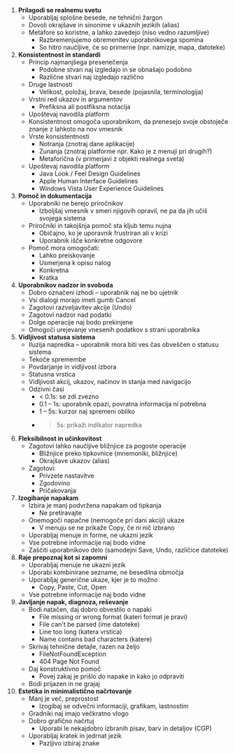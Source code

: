 1.  **Prilagodi se realnemu svetu**
	- Uporabljaj splošne besede, ne tehnični žargon
	- Dovoli okrajšave in sinonime v ukaznih jezikih (alias)
	- Metafore so koristne, a lahko zavedejo (niso vedno razumljive)
		- Razbremenjujemo obremenitev uporabnikovega spomina
		- So hitro naučljive, če so primerne (npr. namizje, mapa, datoteke)
2. **Konsistentnost in standardi**
	- Princip najmanjšega presenečenja
		- Podobne stvari naj izgledajo in se obnašajo podobno
		- Različne stvari naj izgledajo različno
	- Druge lastnosti
		- Velikost, položaj, brava, besede (pojasnila, terminologija)
	- Vrstni red ukazov in argumentov
		- Prefiksna ali postfiksna notacija
	- Upoštevaj navodila platform
	- Konsistentnost omogoča uporabnikom, da prenesejo svoje obstoječe znanje z lahkoto na nov vmesnik
	- Vrste konsistentnosti
		- Notranja (znotraj dane aplikacije)
		- Zunanja (znotraj platforme npr. Kako je z menuji pri drugih?)
		- Metaforična (v primerjavi z objekti realnega sveta)
	- Upoštevaj navodila platform
		- Java Look / Feel Design Guidelines
		- Apple Human Interface Guidelines
		- Windows Vista User Experience Guidelines
3. **Pomoč in dokumentacija**
	- Uporabniki ne berejo priročnikov
		- Izboljšaj vmesnik v smeri njigovih opravil, ne pa da jih učiš svojega sistema
	- Priročniki in takojšnja pomoč sta kljub temu nujna
		- Običajno, ko je uporavnik frustriran ali v krizi
		- Uporabnik išče konkretne odgovore
	- Pomoč mora omogočati:
		- Lahko preiskovanje
		- Usmerjena k opisu nalog
		- Konkretna
		- Kratka
4. **Uporabnikov nadzor in svoboda**
	- Dobro označeni izhodi – uporabnik naj ne bo ujetnik
	- Vsi dialogi morajo imeti gumb Cancel
	- Zagotovi razveljavitev akcije (Undo)
	- Zagotovi nadzor nad podatki
	- Dolge operacije naj bodo prekinjene
	- Omogoči urejevanje vnesenih podatkov s strani uporabnika
5.  **Vidljivost statusa sistema**
	-  Iluzija napredka – uporabnik mora biti ves čas obveščen o statusu sistema
	- Tekoče spremembe
	- Povdarjanje in vidljivost izbora
	- Statusna vrstica
	- Vidljivost akcij, ukazov, načinov in stanja med navigacijo
	- Odzivni časi
		- < 0.1s: se zdi zvezno
		- 0.1 – 1s: uporabnik opazi, povratna informacija ni potrebna
		- 1 – 5s: kurzor naj spremeni obliko
		- > 5s: prikaži indikator napredka
6. **Fleksibilnost in učinkovitost**
	- Zagotovi lahko naučljive bližnjice za pogoste operacije
		- Bližnjice preko tipkovnice (mnemoniki, bližnjice)
		- Okrajšave ukazov (alias)
	- Zagotovi:
		- Privzete nastavitve
		- Zgodovino
		- Pričakovanja
7. **Izogibanje napakam**
	- Izbira je manj podvržena napakam od tipkanja
		- Ne pretiravajte
	- Onemogoči napačne (nemogoče pri dani akciji) ukaze
		- V menuju se ne prikaže Copy, če ni nič izbrano
	- Uporabljaj menuje in forme, ne ukazni jezik
	- Vse potrebne informacije naj bodo vidne
	- Zaščiti uporabnikovo delo (samodejni Save, Undo, različice datoteke)
8. **Raje prepoznaj kot si zapomni**
	- Uporabljaj menuje ne ukazni jezik
	- Uporabi kombinirane sezname, ne besedilna območja
	- Uporabljaj generične ukaze, kjer je to možno
		- Copy, Paste, Cut, Open
	- Vse potrebne informacije naj bodo vidne
9. **Javljanje napak, diagnoza, reševanje**
	- Bodi natačen, daj dobro obvestilo o napaki
		- File missing or wrong format (kateri format je pravi)
		- File can't be parsed (ime datoteke)
		- Line too long (katera vrstica)
		- Name contains bad characters (katere)
	- Skrivaj tehnične detajle, razen na željo
		- FileNotFoundException
		- 404 Page Not Found
	- Daj konstruktivno pomoč
		- Povej zakaj je prišlo do napake in kako jo odpraviti
	- Bodi prijazen in ne grajaj
10. **Estetika in minimalistično načrtovanje**
	- Manj je več, preprostost
		- Izogibaj se odvečni informaciji, grafikam, lastnostim
	- Gradniki naj imajo večkratno vlogo
	- Dobro grafično načrtuj
		- Uporabi le nekajdobro izbranih pisav, barv in detaljov (CGP)
	- Uporabljaj kratek in jedrnat jezik
		- Pazljivo izbiraj znake